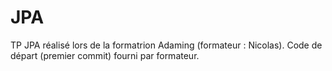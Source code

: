 # JPA

TP JPA réalisé lors de la formatrion Adaming (formateur : Nicolas).
Code de départ (premier commit) fourni par formateur.
